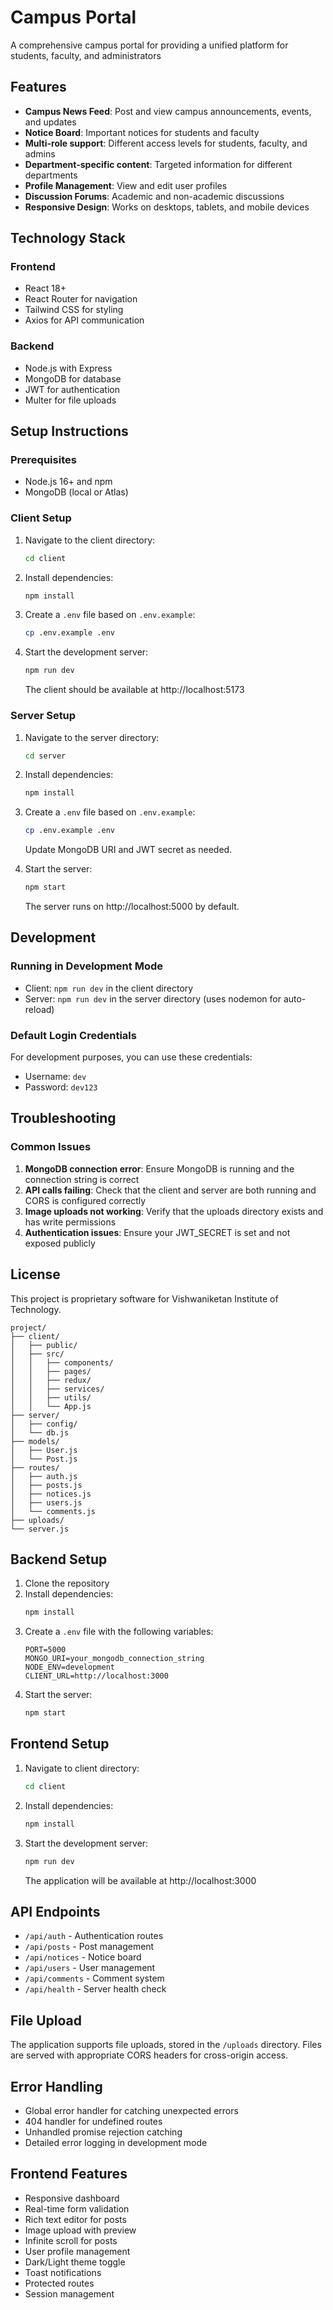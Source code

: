 # Campus Portal

A comprehensive campus portal for providing a unified platform for students, faculty, and administrators

## Features

- **Campus News Feed**: Post and view campus announcements, events, and updates
- **Notice Board**: Important notices for students and faculty
- **Multi-role support**: Different access levels for students, faculty, and admins
- **Department-specific content**: Targeted information for different departments
- **Profile Management**: View and edit user profiles
- **Discussion Forums**: Academic and non-academic discussions
- **Responsive Design**: Works on desktops, tablets, and mobile devices

## Technology Stack

### Frontend
- React 18+
- React Router for navigation
- Tailwind CSS for styling
- Axios for API communication

### Backend
- Node.js with Express
- MongoDB for database
- JWT for authentication
- Multer for file uploads

## Setup Instructions

### Prerequisites
- Node.js 16+ and npm
- MongoDB (local or Atlas)

### Client Setup
1. Navigate to the client directory:
   ```bash
   cd client
   ```

2. Install dependencies:
   ```bash
   npm install
   ```

3. Create a `.env` file based on `.env.example`:
   ```bash
   cp .env.example .env
   ```

4. Start the development server:
   ```bash
   npm run dev
   ```
   The client should be available at http://localhost:5173

### Server Setup
1. Navigate to the server directory:
   ```bash
   cd server
   ```

2. Install dependencies:
   ```bash
   npm install
   ```

3. Create a `.env` file based on `.env.example`:
   ```bash
   cp .env.example .env
   ```
   Update MongoDB URI and JWT secret as needed.

4. Start the server:
   ```bash
   npm start
   ```
   The server runs on http://localhost:5000 by default.

## Development

### Running in Development Mode
- Client: `npm run dev` in the client directory
- Server: `npm run dev` in the server directory (uses nodemon for auto-reload)

### Default Login Credentials
For development purposes, you can use these credentials:
- Username: `dev`
- Password: `dev123`

## Troubleshooting

### Common Issues
1. **MongoDB connection error**: Ensure MongoDB is running and the connection string is correct
2. **API calls failing**: Check that the client and server are both running and CORS is configured correctly
3. **Image uploads not working**: Verify that the uploads directory exists and has write permissions
4. **Authentication issues**: Ensure your JWT_SECRET is set and not exposed publicly

## License

This project is proprietary software for Vishwaniketan Institute of Technology.

```
project/
├── client/
│   ├── public/
│   ├── src/
│   │   ├── components/
│   │   ├── pages/
│   │   ├── redux/
│   │   ├── services/
│   │   ├── utils/
│   │   └── App.js
├── server/
│   ├── config/
│   └── db.js
├── models/
│   ├── User.js
│   └── Post.js
├── routes/
│   ├── auth.js
│   ├── posts.js
│   ├── notices.js
│   ├── users.js
│   └── comments.js
├── uploads/
└── server.js
```

## Backend Setup

1. Clone the repository
2. Install dependencies:
   ```bash
   npm install
   ```
3. Create a `.env` file with the following variables:
   ```
   PORT=5000
   MONGO_URI=your_mongodb_connection_string
   NODE_ENV=development
   CLIENT_URL=http://localhost:3000
   ```
4. Start the server:
   ```bash
   npm start
   ```

## Frontend Setup

1. Navigate to client directory:
   ```bash
   cd client
   ```
2. Install dependencies:
   ```bash
   npm install
   ```
3. Start the development server:
   ```bash
   npm run dev
   ```
   The application will be available at http://localhost:3000

## API Endpoints

- `/api/auth` - Authentication routes
- `/api/posts` - Post management
- `/api/notices` - Notice board
- `/api/users` - User management
- `/api/comments` - Comment system
- `/api/health` - Server health check

## File Upload

The application supports file uploads, stored in the `/uploads` directory. Files are served with appropriate CORS headers for cross-origin access.

## Error Handling

- Global error handler for catching unexpected errors
- 404 handler for undefined routes
- Unhandled promise rejection catching
- Detailed error logging in development mode

## Frontend Features

- Responsive dashboard
- Real-time form validation
- Rich text editor for posts
- Image upload with preview
- Infinite scroll for posts
- User profile management
- Dark/Light theme toggle
- Toast notifications
- Protected routes
- Session management


